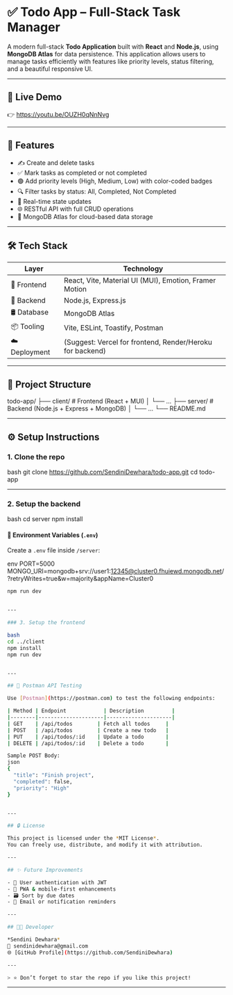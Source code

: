 

# ✅ Todo App – Full-Stack Task Manager

A modern full-stack **Todo Application** built with **React** and **Node.js**, using **MongoDB Atlas** for data persistence. This application allows users to manage tasks efficiently with features like priority levels, status filtering, and a beautiful responsive UI.

---

## 🚀 Live Demo

👉 https://youtu.be/OUZH0qNnNvg

---

## 📌 Features

- ✍️ Create and delete tasks
- ✅ Mark tasks as completed or not completed
- 🟢 Add priority levels (High, Medium, Low) with color-coded badges
- 🔍 Filter tasks by status: All, Completed, Not Completed
- 🔄 Real-time state updates
- 🌐 RESTful API with full CRUD operations
- 🧾 MongoDB Atlas for cloud-based data storage

---

## 🛠️ Tech Stack

| Layer         | Technology                          |
|---------------|--------------------------------------|
| 🎨 Frontend   | React, Vite, Material UI (MUI), Emotion, Framer Motion |
| 🧠 Backend    | Node.js, Express.js                  |
| 🛢️ Database   | MongoDB Atlas                        |
| 📦 Tooling    | Vite, ESLint, Toastify, Postman      |
| ☁️ Deployment | (Suggest: Vercel for frontend, Render/Heroku for backend) |

---

## 📁 Project Structure


todo-app/
├── client/              # Frontend (React + MUI)
│   └── ...
├── server/              # Backend (Node.js + Express + MongoDB)
│   └── ...
└── README.md


---

## ⚙️ Setup Instructions

### 1. Clone the repo

bash
git clone https://github.com/SendiniDewhara/todo-app.git
cd todo-app


---

### 2. Setup the backend

bash
cd server
npm install


#### 🔐 Environment Variables (`.env`)
Create a `.env` file inside `/server`:

env
PORT=5000
MONGO_URI=mongodb+srv://user1:12345@cluster0.fhuiewd.mongodb.net/?retryWrites=true&w=majority&appName=Cluster0


```bash
npm run dev


---

### 3. Setup the frontend

bash
cd ../client
npm install
npm run dev


---

## 🧪 Postman API Testing

Use [Postman](https://postman.com) to test the following endpoints:

| Method | Endpoint            | Description         |
|--------|---------------------|---------------------|
| GET    | /api/todos        | Fetch all todos     |
| POST   | /api/todos        | Create a new todo   |
| PUT    | /api/todos/:id    | Update a todo       |
| DELETE | /api/todos/:id    | Delete a todo       |

Sample POST Body:
json
{
  "title": "Finish project",
  "completed": false,
  "priority": "High"
}


---

## 🔒 License

This project is licensed under the *MIT License*.  
You can freely use, distribute, and modify it with attribution.

---

## ✨ Future Improvements

- 🔐 User authentication with JWT
- 📱 PWA & mobile-first enhancements
- 🗃️ Sort by due dates
- 🔔 Email or notification reminders

---

## 👨‍💻 Developer

*Sendini Dewhara*  
📧 sendinidewhara@gmail.com  
🌐 [GitHub Profile](https://github.com/SendiniDewhara)

---

> ⭐ Don’t forget to star the repo if you like this project!
```

---
